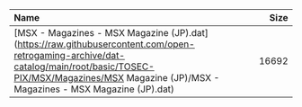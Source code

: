|Name|Size|
|:---|---:|
|[MSX - Magazines - MSX Magazine (JP).dat](https://raw.githubusercontent.com/open-retrogaming-archive/dat-catalog/main/root/basic/TOSEC-PIX/MSX/Magazines/MSX Magazine (JP)/MSX - Magazines - MSX Magazine (JP).dat)|16692|
